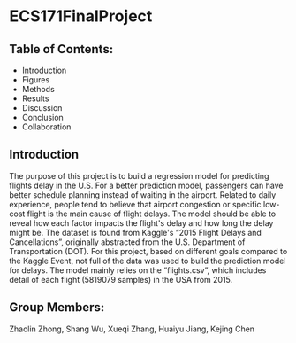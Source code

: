 # ECS171FinalProject

## Table of Contents:
  - Introduction
  - Figures
  - Methods
  - Results
  - Discussion
  - Conclusion
  - Collaboration



## Introduction
  The purpose of this project is to build a regression model for predicting flights delay in the U.S.  For a better prediction model, passengers can have better schedule planning instead of waiting in the airport. Related to daily experience, people tend to believe that airport congestion or specific low-cost flight is the main cause of flight delays. The model should be able to reveal how each factor impacts the flight's delay and how long the delay might be. 
	The dataset is found from Kaggle's “2015 Flight Delays and Cancellations”, originally abstracted from the U.S. Department of Transportation (DOT). For this project, based on different goals compared to the Kaggle Event, not full of the data was used to build the prediction model for delays. The model mainly relies on the  “flights.csv”, which includes detail of each flight (5819079 samples) in the USA from 2015. 
 

## Group Members:
Zhaolin Zhong, 
Shang Wu,
Xueqi Zhang,
Huaiyu Jiang,
Kejing Chen

